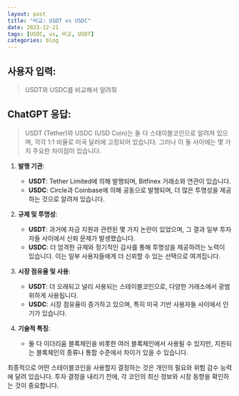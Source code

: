 ```yaml
---
layout: post
title: "비교: USDT vs USDC"
date: 2023-12-21
tags: [USDC, vs, 비교, USDT]
categories: blog
---
```


## 사용자 입력:
> USDT와 USDC를 비교해서 알려줘

## ChatGPT 응답:
> USDT (Tether)와 USDC (USD Coin)는 둘 다 스테이블코인으로 알려져 있으며, 각각 1:1 비율로 미국 달러에 고정되어 있습니다. 그러나 이 둘 사이에는 몇 가지 주요한 차이점이 있습니다.

1. **발행 기관**:
   - **USDT**: Tether Limited에 의해 발행되며, Bitfinex 거래소와 연관이 있습니다.
   - **USDC**: Circle과 Coinbase에 의해 공동으로 발행되며, 더 많은 투명성을 제공하는 것으로 알려져 있습니다.

2. **규제 및 투명성**:
   - **USDT**: 과거에 자금 지원과 관련된 몇 가지 논란이 있었으며, 그 결과 일부 투자자들 사이에서 신뢰 문제가 발생했습니다.
   - **USDC**: 더 엄격한 규제와 정기적인 감사를 통해 투명성을 제공하려는 노력이 있습니다. 이는 일부 사용자들에게 더 신뢰할 수 있는 선택으로 여겨집니다.

3. **시장 점유율 및 사용**:
   - **USDT**: 더 오래되고 널리 사용되는 스테이블코인으로, 다양한 거래소에서 광범위하게 사용됩니다.
   - **USDC**: 시장 점유율이 증가하고 있으며, 특히 미국 기반 사용자들 사이에서 인기가 있습니다.

4. **기술적 특징**:
   - 둘 다 이더리움 블록체인을 비롯한 여러 블록체인에서 사용될 수 있지만, 지원되는 블록체인의 종류나 통합 수준에서 차이가 있을 수 있습니다.

최종적으로 어떤 스테이블코인을 사용할지 결정하는 것은 개인의 필요와 위험 감수 능력에 달려 있습니다. 투자 결정을 내리기 전에, 각 코인의 최신 정보와 시장 동향을 확인하는 것이 중요합니다.

